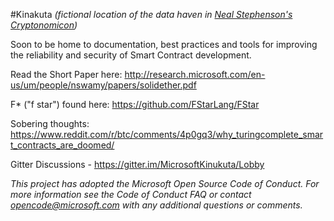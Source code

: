 #Kinakuta
*(fictional location of the data haven in <a href="https://en.wikipedia.org/wiki/Cryptonomicon"> Neal Stephenson's Cryptonomicon</a>)*

Soon to be home to documentation, best practices and tools for improving the reliability and security of Smart Contract development.

Read the Short Paper here: http://research.microsoft.com/en-us/um/people/nswamy/papers/solidether.pdf

F* ("f star") found here: https://github.com/FStarLang/FStar 

Sobering thoughts: https://www.reddit.com/r/btc/comments/4p0gq3/why_turingcomplete_smart_contracts_are_doomed/

Gitter Discussions - https://gitter.im/MicrosoftKinukuta/Lobby 

*This project has adopted the Microsoft Open Source Code of Conduct. For more information see the Code of Conduct FAQ or contact opencode@microsoft.com with any additional questions or comments.*
